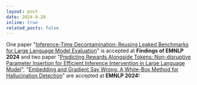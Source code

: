 ```yaml
---
layout: post
date: 2024-9-20
inline: true
related_posts: false
---
```


One paper "[Inference-Time Decontamination: Reusing Leaked Benchmarks for Large Language Model Evaluation](https://arxiv.org/pdf/2406.13990)" is accepted at **Findings of EMNLP 2024** and two paper "[Predicting Rewards Alongside Tokens: Non-disruptive Parameter Insertion for Efficient Inference Intervention in Large Language Model](https://arxiv.org/pdf/2408.10764)", "[Embedding and Gradient Say Wrong: A White-Box Method for Hallucination Detection](https://aclanthology.org/2024.emnlp-main.116.pdf)" are accepted at **EMNLP 2024**!